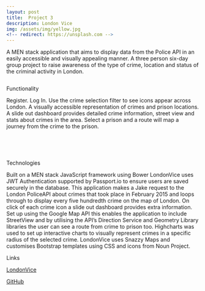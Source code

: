 ```yaml
---
layout: post
title:  Project 3 
description: London Vice
img: /assets/img/yellow.jpg
<!-- redirect: https://unsplash.com -->
---
```


A MEN stack application that aims to display data from the Police API in an easily accessible and visually appealing manner.
A three person six-day group project to raise awareness of the type of crime, location and status of the criminal activity in London.


<div class="img_row">
	<img class="col three" src="{{ site.baseurl }}/assets/img/portfolio/London-vice-landing.png" alt="" title="example image"/>
</div>
<div class="col three caption">
</div>

Functionality

Register. Log In. Use the crime selection filter to see icons appear across London. A visually accessible representation of crimes and prison locations. A slide out dashboard provides detailed crime information, street view and stats about crimes in the area. Select a prison and a route will map a journey from the crime to the prison.


<div class="img_row">
    <img class="col three" src="{{ site.baseurl }}/assets/img/portfolio/London-vice-overview.png" alt="" title="example image"/>
</div>
<div class="col three caption">
</div>


<br/><br/><br/>
Technologies

Built on a MEN stack JavaScript framework using Bower LondonVice uses JWT Authentication supported by Passport.io to ensure users are saved securely in the database. This application makes a Jake request to the London PoliceAPI about crimes that took place in February 2015 and loops through to display every five hundredth crime on the map of London. On click of each crime icon a slide out dashboard provides extra information. Set up using the Google Map API this enables the application to include StreetView and by utilising the API’s Direction Service and Geometry Library libraries the user can see a route from crime to prison too. Highcharts was used to set up interactive charts to visually represent crimes in a specific radius of the selected crime. LondonVice uses Snazzy Maps and customises Bootstrap templates using CSS and icons from Noun Project.

Links

[LondonVice](https://london-vice.herokuapp.com/)

[GitHub](https://github.com/RosannaRossington/wdi-project-3)